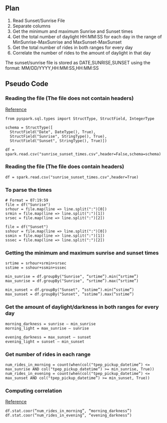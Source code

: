 ## Plan
1. Read Sunset/Sunrise File
2. Separate columns
3. Get the minimum and maximum Sunrise and Sunset times
4. Get the total number of daylight HH:MM:SS for each day in the range of MinSunrise-MaxSunrise and MaxSunset-MaxSunset
5. Get the total number of rides in both ranges for every day
6. Correlate the number of rides to the amount of daylight in that day

The sunset/sunrise file is stored as DATE,SUNRISE,SUNSET using the format:
MM/DD/YYYY,HH:MM:SS,HH:MM:SS

## Pseudo Code

### Reading the file (The file does not contain headers)
[Reference](https://stackoverflow.com/questions/44558139/how-to-read-csv-without-header-and-name-them-with-names-while-reading-in-pyspark)

```
from pyspark.sql.types import StructType, StructField, IntegerType

schema = StructType([
  StructField("Date", DateType(), True),
  StructField("Sunrise", StringType(), True),
  StructField("Sunset", StringType(), True)])

df = spark.read.csv("sunrise_sunset_times.csv",header=False,schema=schema)
```

### Reading the file (The file does contain headers)

```
df = spark.read.csv("sunrise_sunset_times.csv",header=True)
```


### To parse the times
```
# Format = 07:19:59
file = df("Sunrise")
srhour = file.map(line => line.split(":")[0])
srmin = file.map(line => line.split(":")[1])
srsec = file.map(line => line.split(":")[2])
```

```
file = df("Sunset")
sshour = file.map(line => line.split(":")[0])
ssmin = file.map(line => line.split(":")[1])
sssec = file.map(line => line.split(":")[2])
```

### Getting the minimum and maximum sunrise and sunset times
```
srtime = srhour+srmin+srsec
sstime = sshour+ssmin+sssec

min_sunrise = df.groupBy("Sunrise", “srtime”).min(“srtime”)
max_sunrise = df.groupBy("Sunrise", “srtime”).max(“srtime”)

min_sunset = df.groupBy("Sunset", “sstime”).min(“sstime”)
max_sunset = df.groupBy("Sunset", “sstime”).max(“sstime”)
```


### Get the amount of daylight/darkness in both ranges for every day
```
morning_darkness = sunrise – min_sunrise
morning_light = max_sunrise – sunrise

evening_darkness = max_sunset – sunset
evening_light = sunset – min_sunset
```

### Get number of rides in each range
```
num_rides_in_morning = count(when(col("tpep_pickup_datetime”) <= max_sunrise AND col("tpep_pickup_datetime”) >= min_sunrise, True))
num_rides_in_evening = count(when(col("tpep_pickup_datetime”) <= max_sunset AND col("tpep_pickup_datetime”) >= min_sunset, True))
```

### Computing correlation 
[Reference](https://stackoverflow.com/questions/37618977/pyspark-computing-correlation)

```
df.stat.coor(“num_rides_in_morning”, “morning_darkness”)
df.stat.coor(“num_rides_in_evening”, “evening_darkness”)
```
